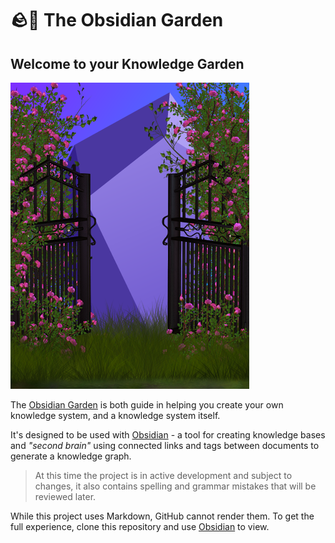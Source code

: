 # 🪨🌱 The Obsidian Garden

## Welcome to your Knowledge Garden

![The Knowledge Garden](.github/the-knowledge-garden.png)

The [Obsidian Garden](https://obsidian.garden) is both guide in helping you create your own knowledge system, and a knowledge system itself.

It's designed to be used with [Obsidian](https://obsidian.md) - a tool for creating knowledge bases and *"second brain"* using connected links and tags between documents to generate a knowledge graph.

> At this time the project is in active development and subject to changes, it also contains spelling and grammar mistakes that will be reviewed later.

While this project uses Markdown, GitHub cannot render them.  To get the full experience, clone this repository and use [Obsidian](https://obsidian.md) to view.

